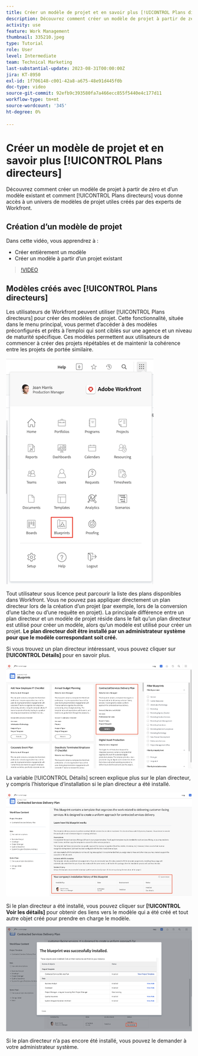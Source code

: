 ```yaml
---
title: Créer un modèle de projet et en savoir plus [!UICONTROL Plans directeurs]
description: Découvrez comment créer un modèle de projet à partir de zéro et d’un modèle existant et comment [!UICONTROL Plans directeurs] vous donne accès à un univers de modèles de projet utiles créés par des experts de Workfront.
activity: use
feature: Work Management
thumbnail: 335210.jpeg
type: Tutorial
role: User
level: Intermediate
team: Technical Marketing
last-substantial-update: 2023-08-31T00:00:00Z
jira: KT-8950
exl-id: 1f706148-c001-42a8-a675-48e91d445f0b
doc-type: video
source-git-commit: 92efb9c393580fa7a466ecc855f5440e4c177d11
workflow-type: tm+mt
source-wordcount: '345'
ht-degree: 0%

---
```


# Créer un modèle de projet et en savoir plus [!UICONTROL Plans directeurs]

Découvrez comment créer un modèle de projet à partir de zéro et d’un modèle existant et comment [!UICONTROL Plans directeurs] vous donne accès à un univers de modèles de projet utiles créés par des experts de Workfront.

## Création d’un modèle de projet

Dans cette vidéo, vous apprendrez à :

* Créer entièrement un modèle
* Créer un modèle à partir d’un projet existant

>[!VIDEO](https://video.tv.adobe.com/v/335210/?quality=12&learn=on)

## Modèles créés avec [!UICONTROL Plans directeurs]

Les utilisateurs de Workfront peuvent utiliser [!UICONTROL Plans directeurs] pour créer des modèles de projet. Cette fonctionnalité, située dans le menu principal, vous permet d’accéder à des modèles préconfigurés et prêts à l’emploi qui sont ciblés sur une agence et un niveau de maturité spécifique. Ces modèles permettent aux utilisateurs de commencer à créer des projets répétables et de maintenir la cohérence entre les projets de portée similaire.

![Plans directeurs dans le menu principal](assets/pt-blueprints-01.png)

Tout utilisateur sous licence peut parcourir la liste des plans disponibles dans Workfront. Vous ne pouvez pas appliquer directement un plan directeur lors de la création d’un projet (par exemple, lors de la conversion d’une tâche ou d’une requête en projet). La principale différence entre un plan directeur et un modèle de projet réside dans le fait qu’un plan directeur est utilisé pour créer un modèle, alors qu’un modèle est utilisé pour créer un projet. **Le plan directeur doit être installé par un administrateur système pour que le modèle correspondant soit créé.**

Si vous trouvez un plan directeur intéressant, vous pouvez cliquer sur **[!UICONTROL Détails]** pour en savoir plus.

![Liste des plans directeurs](assets/pt-blueprints-02.png)

La variable [!UICONTROL Détails] screen explique plus sur le plan directeur, y compris l’historique d’installation si le plan directeur a été installé.

![Détails sur l’utilisation d’un plan directeur](assets/pt-blueprints-03.png)

Si le plan directeur a été installé, vous pouvez cliquer sur **[!UICONTROL Voir les détails]** pour obtenir des liens vers le modèle qui a été créé et tout autre objet créé pour prendre en charge le modèle.

![Détails sur l’installation d’un plan directeur](assets/pt-blueprints-04.png)

Si le plan directeur n’a pas encore été installé, vous pouvez le demander à votre administrateur système.
